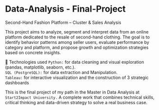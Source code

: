 # Data-Analysis - Final-Project
Second-Hand Fashion Platform – Cluster & Sales Analysis

This project aims to analyze, segment and interpret data from an online platform dedicated to the resale of second-hand clothing. 
The goal is to identify behavior patterns among seller users, evaluate performance by category and platform, and propose growth and optimization strategies based on concrete insights.

🔧 Technologies used
`Python:` for data cleaning and visual exploration (pandas, matplotlib, seaborn, etc.).   
`SQL (PostgreSQL):` for data extraction and Manipulation.   
`Tableau:` for interactive visualization and the construction of 3 strategic dashboards


This is the final project of my path in the Master in Data Analysis at `Start2Impact University.`
A complete work that combines technical skills, critical thinking and data-driven strategy to solve a real business case.
